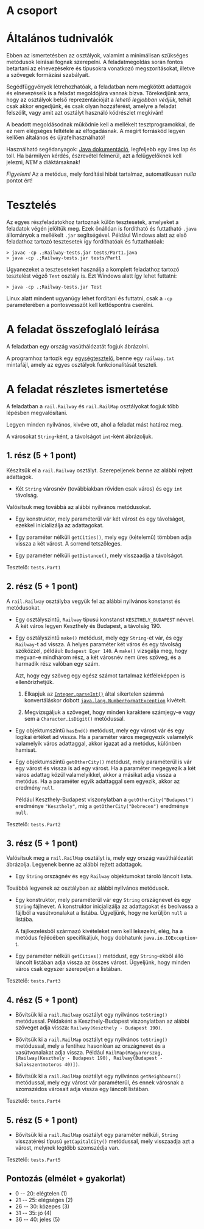 
# A csoport

# Általános tudnivalók

Ebben az ismertetésben az osztályok, valamint a minimálisan szükséges metódusok leírásai fognak szerepelni. A feladatmegoldás során fontos betartani az elnevezésekre és típusokra vonatkozó megszorításokat, illetve a szövegek formázási szabályait.

Segédfüggvények létrehozhatóak, a feladatban nem megkötött adattagok és elnevezéseik is a feladat megoldójára vannak bízva. Törekedjünk arra, hogy az osztályok belső reprezentációját a _lehető legjobban védjük_, tehát csak akkor engedjünk, és csak olyan hozzáférést, amelyre a feladat felszólít, vagy amit azt osztályt használó kódrészlet megkíván!

A beadott megoldásodnak működnie kell a mellékelt tesztprogramokkal, de ez nem elégséges feltétele az elfogadásnak. A megírt forráskód legyen kellően általános és újrafelhasználható!

Használható segédanyagok: [Java dokumentáció](/files/java/api/index.html), legfeljebb egy üres lap és toll. Ha bármilyen kérdés, észrevétel felmerül, azt a felügyelőknek kell jelezni, _NEM_ a diáktársaknak!

_Figyelem!_ Az a metódus, mely fordítási hibát tartalmaz, automatikusan _nulla_ pontot ért!

# Tesztelés

Az egyes részfeladatokhoz tartoznak külön tesztesetek, amelyeket a feladatok végén jelöltük meg. Ezek önállóan is fordítható és futtatható `.java` állományok a mellékelt `.jar` segítségével. Például Windows alatt az első feladathoz tartozó tesztesetek így fordíthatóak és futtathatóak:

    > javac -cp .;Railway-tests.jar tests/Part1.java
    > java -cp .;Railway-tests.jar tests/Part1

Ugyanezeket a teszteseteket használja a komplett feladathoz tartozó tesztelést végző `Test` osztály is. Ezt Windows alatt így lehet futtatni:

    > java -cp .;Railway-tests.jar Test

Linux alatt mindent ugyanúgy lehet fordítani és futtatni, csak a `-cp` paraméterében a pontosvesszőt kell kettőspontra cserélni.

# A feladat összefoglaló leírása

A feladatban egy ország vasúthálózatát fogjuk ábrázolni.

A programhoz tartozik egy [egységtesztelő](/files/java/Railway-tests.zip), benne egy `railway.txt` mintafájl, amely az egyes osztályok funkcionalitását teszteli.

# A feladat részletes ismertetése

A feladatban a `rail.Railway` és `rail.RailMap` osztályokat fogjuk több lépésben megvalósítani.

Legyen minden nyilvános, kivéve ott, ahol a feladat mást határoz meg.

A városokat `String`-ként, a távolságot `int`-ként ábrázoljuk.

## 1\. rész (5 + 1 pont)

Készítsük el a `rail.Railway` osztályt. Szerepeljenek benne az alábbi rejtett adattagok.

*   Két `String` városnév (továbbiakban röviden csak város) és egy `int` távolság.

Valósítsuk meg továbbá az alábbi nyilvános metódusokat.

*   Egy konstruktor, mely paraméterül vár két várost és egy távolságot, ezekkel inicializálja az adattagokat.

*   Egy paraméter nélküli `getCities()`, mely egy (kételemű) tömbben adja vissza a két várost. A sorrend tetszőleges.

*   Egy paraméter nélküli `getDistance()`, mely visszaadja a távolságot.

Tesztelő: `tests.Part1`

## 2\. rész (5 + 1 pont)

A `rail.Railway` osztályba vegyük fel az alábbi nyilvános konstanst és metódusokat.

*   Egy osztályszintű, `Railway` típusú konstanst `KESZTHELY_BUDAPEST` névvel. A két város legyen Keszthely és Budapest, a távolság 190.

*   Egy osztályszintű `make()` metódust, mely egy `String`-et vár, és egy `Railway`-t ad vissza. A helyes paraméter két város és egy távolság szóközzel, például: `Budapest Eger 140`. A `make()` vizsgálja meg, hogy megvan-e mindhárom rész, a két városnév nem üres szöveg, és a harmadik rész valóban egy szám.

    Azt, hogy egy szöveg egy egész számot tartalmaz kétféleképpen is ellenőrizhetjük.

    1.  Elkapjuk az [`Integer.parseInt()`](https://bead.inf.elte.hu/files/java/api/java/lang/Integer.html#parseInt-java.lang.String-) által sikertelen számmá konvertáláskor dobott [`java.lang.NumberFormatException`](https://bead.inf.elte.hu/files/java/api/java/lang/NumberFormatException.html) kivételt.

    2.  Megvizsgáljuk a szöveget, hogy minden karaktere számjegy-e vagy sem a `Character.isDigit()` metódussal.

*   Egy objektumszintű `hasEnd()` metódust, mely egy várost vár és egy logikai értéket ad vissza. Ha a paraméter város megegyezik valamelyik valamelyik város adattaggal, akkor igazat ad a metódus, különben hamisat.

*   Egy objektumszintű `getOtherCity()` metódust, mely paraméterül is vár egy várost és vissza is ad egy várost. Ha a paraméter megegyezik a két város adattag közül valamelyikkel, akkor a másikat adja vissza a metódus. Ha a paraméter egyik adattaggal sem egyezik, akkor az eredmény `null`.

    Például Keszthely-Budapest viszonylatban a `getOtherCity("Budapest")` eredménye `"Keszthely"`, míg a `getOtherCity("Debrecen")` eredménye `null`.

Tesztelő: `tests.Part2`

## 3\. rész (5 + 1 pont)

Valósítsuk meg a `rail.RailMap` osztályt is, mely egy ország vasúthálózatát ábrázolja. Legyenek benne az alábbi rejtett adattagok.

*   Egy `String` országnév és egy `Railway` objektumokat tároló láncolt lista.

Továbbá legyenek az osztályban az alábbi nyilvános metódusok.

*   Egy konstruktor, mely paraméterül vár egy `String` országnevet és egy `String` fájlnevet. A konstruktor inicializálja az adattagokat és beolvassa a fájlból a vasútvonalakat a listába. Ügyeljünk, hogy ne kerüljön `null` a listába.

    A fájlkezelésből származó kivételeket nem kell lekezelni, elég, ha a metódus fejlécében specifikáljuk, hogy dobhatunk `java.io.IOException`-t.

*   Egy paraméter nélküli `getCities()` metódust, egy `String`-ekből álló láncolt listában adja vissza az összes várost. Ügyeljünk, hogy minden város csak egyszer szerepeljen a listában.

Tesztelő: `tests.Part3`

## 4\. rész (5 + 1 pont)

*   Bővítsük ki a `rail.Railway` osztályt egy nyilvános `toString()` metódussal. Példaként a Keszthely-Budapest viszonylatban az alábbi szöveget adja vissza: `Railway(Keszthely - Budapest 190)`.

*   Bővítsük ki a `rail.RailMap` osztályt egy nyilvános `toString()` metódussal, mely a fentihez hasonlóan az országnevet és a vasútvonalakat adja vissza. Például `RailMap(Magyarorszag,[Railway(Keszthely - Budapest 190), Railway(Budapest - Salakszentmotoros 40)])`.

*   Bővítsük ki a `rail.RailMap` osztályt egy nyilvános `getNeighbours()` metódussal, mely egy várost vár paraméterül, és ennek városnak a szomszédos városait adja vissza egy láncolt listában.

Tesztelő: `tests.Part4`

## 5\. rész (5 + 1 pont)

*   Bővítsük ki a `rail.RailMap` osztályt egy paraméter nélküli, `String` visszatérési típusú `getCapitalCity()` metódussal, mely visszaadja azt a várost, melynek legtöbb szomszédja van.

Tesztelő: `tests.Part5`

## Pontozás (elmélet + gyakorlat)

*   0 -- 20: elégtelen (1)
*   21 -- 25: elégséges (2)
*   26 -- 30: közepes (3)
*   31 -- 35: jó (4)
*   36 -- 40: jeles (5)